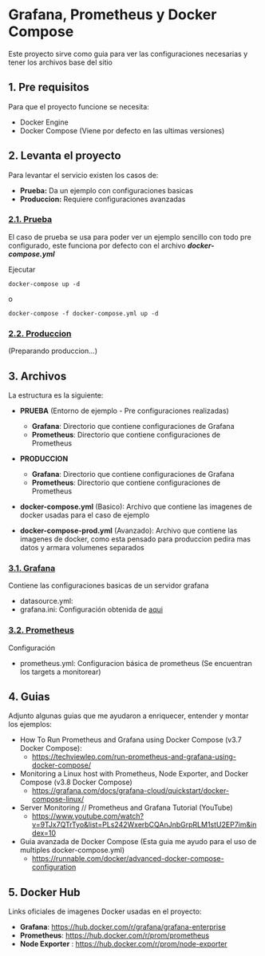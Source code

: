 # Grafana, Prometheus y Docker Compose

Este proyecto sirve como guia para ver las configuraciones necesarias y tener los archivos base del sitio

## 1. Pre requisitos

Para que el proyecto funcione se necesita:

- Docker Engine
- Docker Compose (Viene por defecto en las ultimas versiones)
## 2. Levanta el proyecto

Para levantar el servicio existen los casos de:

- **Prueba:** Da un ejemplo con configuraciones basicas
- **Produccion:** Requiere configuraciones avanzadas
### <ins>2.1. Prueba</ins>

El caso de prueba se usa para poder ver un ejemplo sencillo con todo pre configurado, este funciona por defecto con el archivo **_docker-compose.yml_**

Ejecutar

```
docker-compose up -d
```
o
```
docker-compose -f docker-compose.yml up -d
```

### <ins>2.2. Produccion</ins>

(Preparando produccion...)

## 3. Archivos

La estructura es la siguiente:

- **PRUEBA** (Entorno de ejemplo - Pre configuraciones realizadas)
  - **Grafana**: Directorio que contiene configuraciones de Grafana
  - **Prometheus**: Directorio que contiene configuraciones de Prometheus
- **PRODUCCION**
  - **Grafana**: Directorio que contiene configuraciones de Grafana
  - **Prometheus**: Directorio que contiene configuraciones de Prometheus

- **docker-compose.yml** (Basico): Archivo que contiene las imagenes de docker usadas para el caso de ejemplo
- **docker-compose-prod.yml** (Avanzado): Archivo que contiene las imagenes de docker, como esta pensado para produccion pedira mas datos y armara volumenes separados

### <ins>3.1. Grafana</ins>

Contiene las configuraciones basicas de un servidor grafana
  - datasource.yml:
  - grafana.ini: Configuración obtenida de [aqui](https://github.com/grafana/grafana/blob/main/conf/defaults.ini)

### <ins>3.2. Prometheus</ins>

Configuración
  - prometheus.yml: Configuracion básica de prometheus (Se encuentran los targets a monitorear)

## 4. Guias

Adjunto algunas guias que me ayudaron a enriquecer, entender y montar los ejemplos:

- How To Run Prometheus and Grafana using Docker Compose (v3.7 Docker Compose):
  - https://techviewleo.com/run-prometheus-and-grafana-using-docker-compose/
- Monitoring a Linux host with Prometheus, Node Exporter, and Docker Compose (v3.8 Docker Compose)
  - https://grafana.com/docs/grafana-cloud/quickstart/docker-compose-linux/
- Server Monitoring // Prometheus and Grafana Tutorial (YouTube)
  -  https://www.youtube.com/watch?v=9TJx7QTrTyo&list=PLs242WxerbCQAnJnbGrpRLM1stU2EP7im&index=10
-  Guia avanzada de Docker Compose (Esta guia me ayudo para el uso de multiples docker-compose.yml)
   -  https://runnable.com/docker/advanced-docker-compose-configuration

## 5. Docker Hub

Links oficiales de imagenes Docker usadas en el proyecto:

- **Grafana**: https://hub.docker.com/r/grafana/grafana-enterprise
- **Prometheus**: https://hub.docker.com/r/prom/prometheus
- **Node Exporter** : https://hub.docker.com/r/prom/node-exporter


